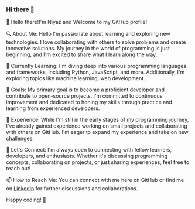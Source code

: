 ### Hi there 👋

<!--
**Sjaikjasmine2004/sjaikjasmine2004** is a ✨ _special_ ✨ repository because its `README.md` (this file) appears on your GitHub profile.

Here are some ideas to get you started:

- 🔭 I’m currently working on ...
- 🌱 I’m currently learning ...
- 👯 I’m looking to collaborate on ...
- 🤔 I’m looking for help with ...
- 💬 Ask me about ...
- 📫 How to reach me: ...
- 😄 Pronouns: ...
- ⚡ Fun fact: ...
-->👋 Hello there!I'm Niyaz and Welcome to my GitHub profile!

🔍 About Me:
Hello I'm passionate about learning and exploring new technologies. I love collaborating with others to solve problems and create innovative solutions. My journey in the world of programming is just beginning, and I'm excited to share what I learn along the way.

🌱 Currently Learning:
I'm diving deep into various programming languages and frameworks, including Python, JavaScript, and more. Additionally, I'm exploring topics like machine learning, web development.

🚀 Goals:
My primary goal is to become a proficient developer and contribute to open-source projects. I'm committed to continuous improvement and dedicated to honing my skills through practice and learning from experienced developers.

💼 Experience:
While I'm still in the early stages of my programming journey, I've already gained experience working on small projects and collaborating with others on GitHub. I'm eager to expand my experience and take on new challenges.

🤝 Let's Connect:
I'm always open to connecting with fellow learners, developers, and enthusiasts. Whether it's discussing programming concepts, collaborating on projects, or just sharing experiences, feel free to reach out!

📫 How to Reach Me:
You can connect with me here on GitHub or find me on [LinkedIn](https://www.linkedin.com/posts/niyaz-shaik-7b52a6289_hi-everyone-i-am-so-exited-to-share-you-activity-7118578506812338176-C3lv?utm_source=share&utm_medium=member_android) for further discussions and collaborations.

Happy coding! 🚀
